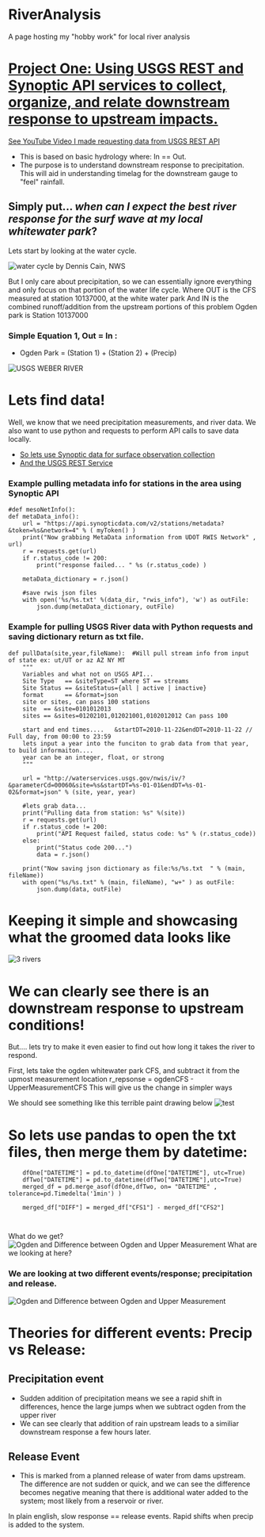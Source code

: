 # RiverAnalysis
A page hosting my "hobby work" for local river analysis

# [Project One: Using USGS REST and Synoptic API services to collect, organize, and relate downstream response to upstream impacts.](https://andrewpark467.github.io/RiverAnalysis/)
[See YouTube Video I made requesting data from USGS REST API](https://www.youtube.com/watch?v=pjVDZEw2EsQ&t=970s)

- This is based on basic hydrology where: In == Out.
- The purpose is to understand downstream response to precipitation. This will aid in understanding timelag for the downstream gauge to "feel" rainfall. 

## Simply put... *when can I expect the best river response for the surf wave at my local whitewater park*?


Lets start by looking at the water cycle.

![water cycle by Dennis Cain, NWS](watercycle_rc.png)


But I only care about precipitation, so we can essentially ignore everything and only focus on that portion of the water life cycle.
Where OUT is the CFS measured at station 10137000, at the white water park
And IN is the combined runoff/addition from the upstream portions of this problem
Ogden park is Station 10137000 

### Simple Equation 1, Out = In :
- Ogden Park = (Station 1) + (Station 2)  + (Precip)


![USGS WEBER RIVER](riverLookUSGS.png)


# Lets find data!

Well, we know that we need precipitation measurements, and river data. 
We also want to use python and requests to perform API calls to save data locally. 
- [So lets use Synoptic data for surface observation collection](https://developers.synopticdata.com/mesonet/)
- [And the USGS REST Service](https://waterservices.usgs.gov/)

### Example pulling metadata info for stations in the area using Synoptic API
```
#def mesoNetInfo():
def metaData_info():
    url = "https://api.synopticdata.com/v2/stations/metadata?&token=%s&network=4" % ( myToken() )
    print("Now grabbing MetaData information from UDOT RWIS Network" , url) 
    r = requests.get(url)
    if r.status_code != 200:
        print("response failed... " %s (r.status_code) )
   
    metaData_dictionary = r.json()

    #save rwis json files
    with open('%s/%s.txt' %(data_dir, "rwis_info"), 'w') as outFile:
        json.dump(metaData_dictionary, outFile)
```



### Example for pulling USGS River data with Python requests and saving dictionary return as txt file.

```
def pullData(site,year,fileName):  #Will pull stream info from input of state ex: ut/UT or az AZ NY MT
    """
    Variables and what not on USGS API...
    Site Type   == &siteType=ST where ST == streams
    Site Status == &siteStatus={all | active | inactive}
    format      == &format=json 
    site or sites, can pass 100 stations
    site  == &site=0101012013
    sites == &sites=01202101,012021001,0102012012 Can pass 100 
    
    start and end times....   &startDT=2010-11-22&endDT=2010-11-22 // Full day, from 00:00 to 23:59
    lets input a year into the funciton to grab data from that year, to build informaiton.... 
    year can be an integer, float, or strong
    """

    url = "http://waterservices.usgs.gov/nwis/iv/?&parameterCd=00060&site=%s&startDT=%s-01-01&endDT=%s-01-02&format=json" % (site, year, year)
    
    #lets grab data...
    print("Pulling data from station: %s" %(site))
    r = requests.get(url)
    if r.status_code != 200:
        print("API Request failed, status code: %s" % (r.status_code))
    else:
        print("Status code 200...")
        data = r.json()
    
    print("Now saving json dictionary as file:%s/%s.txt  " % (main, fileName))
    with open("%s/%s.txt" % (main, fileName), "w+" ) as outFile:
        json.dump(data, outFile)
```

# Keeping it simple and showcasing what the groomed data looks like
![3 rivers ](1650110455946.jpg) 

# We can clearly see there is an downstream response to upstream conditions!
But.... lets try to make it even easier to find out how long it takes the river to respond.

First, lets take the ogden whitewater park CFS, and subtract it from the upmost measurement location
r_repsonse = ogdenCFS - UpperMeasurementCFS
This will give us the change in simpler ways

We should see something like this terrible paint drawing below
![test](pic2.png) 


# So lets use pandas to open the txt files, then merge them by datetime:

```
    dfOne["DATETIME"] = pd.to_datetime(dfOne["DATETIME"], utc=True)
    dfTwo["DATETIME"] = pd.to_datetime(dfTwo["DATETIME"],utc=True)
    merged_df = pd.merge_asof(dfOne,dfTwo, on= "DATETIME" , tolerance=pd.Timedelta('1min') )

    merged_df["DIFF"] = merged_df["CFS1"] - merged_df["CFS2"]
    
   
```

What do we get?
![ Ogden and Difference between Ogden and Upper Measurement ](weber_diff.jpg)
What are we looking at here?

### We are looking at two different events/response; precipitation and release.

![ Ogden and Difference between Ogden and Upper Measurement ](events.png) 

# Theories for different events: Precip vs Release: 
## Precipitation event
- Sudden addition of precipitation means we see a rapid shift in differences, hence the large jumps when we subtract ogden from the upper river
- We can see clearly that addition of rain upstream leads to a similiar downstream response a few hours later.

## Release Event
- This is marked from a planned release of water from dams upstream. The difference are not sudden or quick, and we can see the difference becomes negative meaning that there is additional water added to the system; most likely from a reservoir or river.  

In plain english, slow response == release events. Rapid shifts when precip is added to the system.






